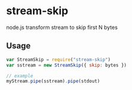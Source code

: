 # stream-skip
node.js transform stream to skip first N bytes

## Usage

```javascript
var StreamSkip = require("stream-skip")
var sstream = new StreamSkip({ skip: bytes })

// example
myStream.pipe(sstream).pipe(stdout)

```

